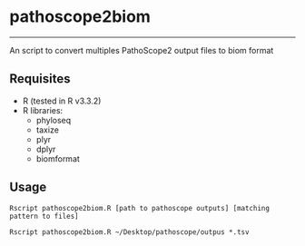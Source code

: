 # pathoscope2biom
------------------------------
An script to convert multiples PathoScope2 output files to biom format

## Requisites

* R (tested in R v3.3.2)
* R libraries:
	* phyloseq
	* taxize
	* plyr
	* dplyr
	* biomformat

	
## Usage

	Rscript pathoscope2biom.R [path to pathoscope outputs] [matching pattern to files]

	Rscript pathoscope2biom.R ~/Desktop/pathoscope/outpus *.tsv
	
	